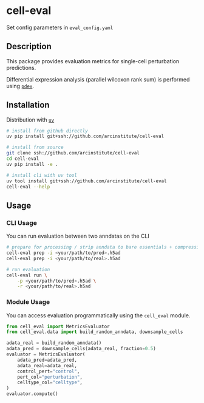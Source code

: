 # cell-eval

Set config parameters in `eval_config.yaml`

## Description

This package provides evaluation metrics for single-cell perturbation predictions.

Differential expression analysis (parallel wilcoxon rank sum) is performed using [`pdex`](https://github.com/arcinstitute/pdex).

## Installation

Distribution with [`uv`](https://docs.astral.sh/uv/)

```bash
# install from github directly
uv pip install git+ssh://github.com/arcinstitute/cell-eval

# install from source
git clone ssh://github.com/arcinstitute/cell-eval
cd cell-eval
uv pip install -e .

# install cli with uv tool
uv tool install git+ssh://github.com/arcinstitute/cell-eval
cell-eval --help
```

## Usage

### CLI Usage

You can run evaluation between two anndatas on the CLI

```bash
# prepare for processing / strip anndata to bare essentials + compression
cell-eval prep -i <your/path/to/pred>.h5ad
cell-eval prep -i <your/path/to/real>.h5ad

# run evaluation
cell-eval run \
    -p <your/path/to/pred>.h5ad \
    -r <your/path/to/real>.h5ad
```

### Module Usage

You can access evaluation programmatically using the `cell_eval` module.

```python
from cell_eval import MetricsEvaluator
from cell_eval.data import build_random_anndata, downsample_cells

adata_real = build_random_anndata()
adata_pred = downsample_cells(adata_real, fraction=0.5)
evaluator = MetricsEvaluator(
    adata_pred=adata_pred,
    adata_real=adata_real,
    control_pert="control",
    pert_col="perturbation",
    celltype_col="celltype",
)
evaluator.compute()
```
